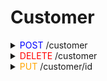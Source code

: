 # Customer
<details>
<summary><span style="color:blue">POST</span> /customer</summary>
	고객 정보 등록
	<details>
	<summary>Header</summary>
	</details>
	<details>
	<summary>Request</summary>
		*name(string): 이름
		*nrc_no(string): 주민번호
		*date_of_birth(string): 생년월일
		*gender(enum): 성별
		*phone_number(string): 전화번호
		email(string): 이메일
		*loan_type(enum): 대출 구분
		*cp_number(enum): 관리 코드
		*home_address(string): 집 주소
		*home_postal_code(string): 집 우편번호
		office_address(string): 사무실 주소
		office_postal_code(string): 사무실 우편번호
		details([string]): 추가 정보
		image(???): 사진
	</details>
	<details>
	<summary>Response</summary>
	</details>
</details>
<details>
<summary><span style="color:red">DELETE</span> /customer</summary>
	고객 정보 삭제
	<details>
	<summary>Header</summary>
	</details>
	<details>
	<summary>Request</summary>
		*id(int): id
	</details>
	<details>
	<summary>Response</summary>
	</details>
</details>
<details>
<summary><span style="color:orange">PUT</span> /customer/id</summary>
	고객 정보 수정
	<details>
	<summary>Header</summary>
	</details>
	<details>
	<summary>Request</summary>
		name(string): 이름
		nrc_no(string): 주민번호
		date_of_birth(string): 생년월일
		gender(enum): 성별
		phone_number(string): 전화번호
		email(string): 이메일
		loan_type(enum): 대출 구분
		cp_number(enum): 관리 코드
		home_address(string): 집 주소
		home_postal_code(string): 집 우편번호
		office_address(string): 사무실 주소
		office_postal_code(string): 사무실 우편번호
		details([string]): 추가 정보
		image(???): 사진
	</details>
	<details>
	<summary>Response</summary>
	</details>
</details>
